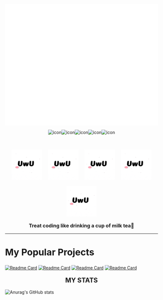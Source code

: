 <div align='center'><img src="image/uwu.svg" width="800" height="400" alt="Click to see the source"></div >

<div align='center' style='display: flex; justify-content: center; padding-top: 10px'>
    <img src="https://techstack-generator.vercel.app/react-icon.svg" alt="icon" height="65" />
    <img src="https://techstack-generator.vercel.app/sass-icon.svg" alt="icon" height="65" />
    <img src="https://techstack-generator.vercel.app/ts-icon.svg" alt="icon" height="65" />
    <img src="https://techstack-generator.vercel.app/js-icon.svg" alt="icon" height="65" />
    <img src="https://techstack-generator.vercel.app/mysql-icon.svg" alt="icon" height="65" />
</div>
<div align='center' style='display: flex; justify-content: center; gap: 20px; flex-wrap: wrap'>
    <img src="image/uwu.gif" width="100" alt="UwUDev" style='object-fit: cover' />
     <img src="image/uwu.gif" width="100" alt="UwUDev" style='object-fit: cover' />
    <img src="image/uwu.gif" width="100" alt="UwUDev" style='object-fit: cover' />
    <img src="image/uwu.gif" width="100" alt="UwUDev" style='object-fit: cover' />
    <img src="image/uwu.gif" width="100" alt="UwUDev" style='object-fit: cover' />
</div>
<h3 align='center' style='text-align: center; margin-top: 20px'>
  Treat coding like drinking a cup of milk tea🧋
</h3>

<hr />
<h2 style='font-size: 30px'><b>My Popular Projects</b></h2>

[![Readme Card](https://github-readme-stats.vercel.app/api/pin/?username=dev3h&repo=frutika&theme=tokyonight)](https://github.com/dev3h/frutika)
[![Readme Card](https://github-readme-stats.vercel.app/api/pin/?username=dev3h&repo=workiee&theme=prussian)](https://github.com/dev3h/workiee)
[![Readme Card](https://github-readme-stats.vercel.app/api/pin/?username=dev3h&repo=Grab-Food-clone&theme=nord)](https://github.com/dev3h/Grab-Food-clone)
[![Readme Card](https://github-readme-stats.vercel.app/api/pin/?username=dev3h&repo=flix-tv-clone&theme=noctis_minimus)](https://github.com/dev3h/flix-tv-clone)

<h2 style='text-align: center; margin-top: 20px'>
   MY STATS
</h2>

![Anurag's GitHub stats](https://github-readme-stats.vercel.app/api?username=dev3h&show_icons=true&count_private=true&theme=nightowl&hide=contribs,prs,issue)
